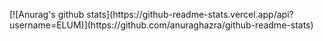 <p algin="center">
  [![Anurag's github stats](https://github-readme-stats.vercel.app/api?username=ELUM)](https://github.com/anuraghazra/github-readme-stats)
</p>

